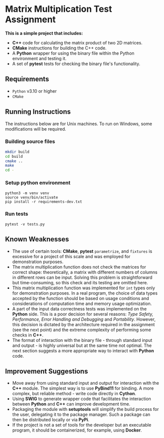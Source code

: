 # Matrix Multiplication Test Assignment

**This is a simple project that includes:**
- **C++** code for calculating the matrix product of two 2D matrices.
- **CMake** instructions for building the C++ code.
- A **Python** wrapper for using the binary file within the Python environment and testing it.
- A set of **pytest** tests for checking the binary file's functionality.

## Requirements

- `Python` v3.10 or higher
- `CMake`

## Running Instructions

The instructions below are for Unix machines. To run on Windows, some modifications will be required.

### Building source files
```bash
mkdir build
cd build
cmake ..
make
cd -
```

### Setup python environment
```
python3 -m venv venv
source venv/bin/activate
pip install -r requirements-dev.txt
```

### Run tests
```
pytest -v tests.py
```

## Known Weaknesses

- The use of certain tools: **CMake**, **pytest** `parametrize`, and `fixtures` is excessive for a project of this scale and was employed for demonstration purposes.
- The matrix multiplication function does not check the matrices for correct shape: theoretically, a matrix with different numbers of columns in different rows can be input. Solving this problem is straightforward but time-consuming, so this check and its testing are omitted here.
- This matrix multiplication function was implemented for `int` types only for demonstration purposes. In a real program, the choice of data types accepted by the function should be based on usage conditions and considerations of computation time and memory usage optimization.
- A part of the input data correctness tests was implemented on the **Python** side. This is a poor decision for several reasons: _Type Safety, Performance, Error Handling and Debugging_ and _Portability_. However, this decision is dictated by the architecture required in the assignment (see the next point) and the extreme complexity of performing some checks in **C++**.
- The format of interaction with the binary file - through standard input and output - is highly universal but at the same time not optimal. The next section suggests a more appropriate way to interact with **Python** code.

## Improvement Suggestions

- Move away from using standard input and output for interaction with the **C++** module. The simplest way is to use **PyBind11** for binding. A more complex, but reliable method - write code directly in **Cython**.
- Using **SWIG** to generate wrapper code that facilitates the interaction between **Python** and **C++** can improve development time.
- Packaging the module with **setuptools** will simplify the build process for the user, delegating it to the package manager. Such a package can then be distributed locally or via **PyPi**.
- If the project is not a set of tools for the developer but an executable program, it should be containerized, for example, using **Docker**.
